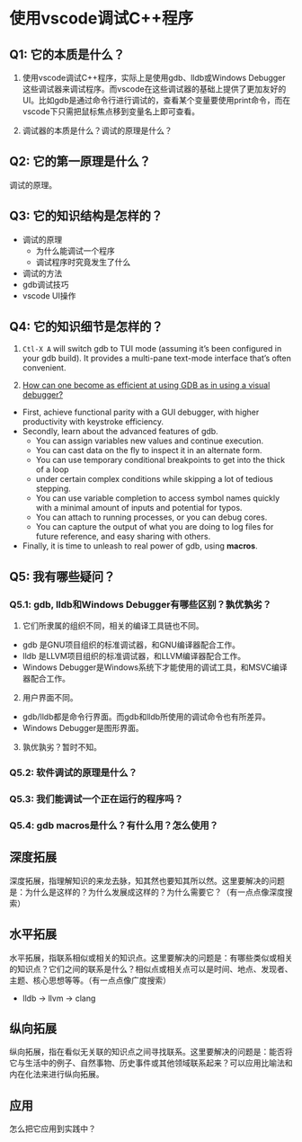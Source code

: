 # 使用vscode调试C++程序

## Q1: 它的本质是什么？

1. 使用vscode调试C++程序，实际上是使用gdb、lldb或Windows Debugger这些调试器来调试程序。而vscode在这些调试器的基础上提供了更加友好的UI。比如gdb是通过命令行进行调试的，查看某个变量要使用print命令，而在vscode下只需把鼠标焦点移到变量名上即可查看。

2. 调试器的本质是什么？调试的原理是什么？

## Q2: 它的第一原理是什么？

调试的原理。

## Q3: 它的知识结构是怎样的？

- 调试的原理
  - 为什么能调试一个程序
  - 调试程序时究竟发生了什么
- 调试的方法
- gdb调试技巧
- vscode UI操作

## Q4: 它的知识细节是怎样的？

1. `Ctl-X A` will switch gdb to TUI mode (assuming it’s been configured in your gdb build). It provides a multi-pane text-mode interface that’s often convenient.

2. [How can one become as efficient at using GDB as in using a visual debugger?][efficient_gdb]
  - First, achieve functional parity with a GUI debugger, with higher productivity with keystroke efficiency.
  - Secondly, learn about the advanced features of gdb.
    - You can assign variables new values and continue execution.
    - You can cast data on the fly to inspect it in an alternate form.
    - You can use temporary conditional breakpoints to get into the thick of a loop
    - under certain complex conditions while skipping a lot of tedious stepping.
    - You can use variable completion to access symbol names quickly with a minimal amount of inputs and potential for typos.
    - You can attach to running processes, or you can debug cores.
    - You can capture the output of what you are doing to log files for future reference, and easy sharing with others.
  - Finally, it is time to unleash to real power of gdb, using **macros**.

  [efficient_gdb]: https://www.quora.com/How-can-one-become-as-efficient-at-using-GDB-as-in-using-a-visual-debugger

## Q5: 我有哪些疑问？

### Q5.1: gdb, lldb和Windows Debugger有哪些区别？孰优孰劣？

1. 它们所隶属的组织不同，相关的编译工具链也不同。
  - gdb 是GNU项目组织的标准调试器，和GNU编译器配合工作。
  - lldb 是LLVM项目组织的标准调试器，和LLVM编译器配合工作。
  - Windows Debugger是Windows系统下才能使用的调试工具，和MSVC编译器配合工作。

2. 用户界面不同。
  - gdb/lldb都是命令行界面。而gdb和lldb所使用的调试命令也有所差异。
  - Windows Debugger是图形界面。

3. 孰优孰劣？暂时不知。

### Q5.2: 软件调试的原理是什么？

### Q5.3: 我们能调试一个正在运行的程序吗？

### Q5.4: gdb macros是什么？有什么用？怎么使用？

## 深度拓展

深度拓展，指理解知识的来龙去脉，知其然也要知其所以然。这里要解决的问题是：为什么是这样的？为什么发展成这样的？为什么需要它？（有一点点像深度搜索）

## 水平拓展

水平拓展，指联系相似或相关的知识点。这里要解决的问题是：有哪些类似或相关的知识点？它们之间的联系是什么？相似点或相关点可以是时间、地点、发现者、主题、核心思想等等。（有一点点像广度搜索）

- lldb -> llvm -> clang

## 纵向拓展

纵向拓展，指在看似无关联的知识点之间寻找联系。这里要解决的问题是：能否将它与生活中的例子、自然事物、历史事件或其他领域联系起来？可以应用比喻法和内在化法来进行纵向拓展。

## 应用

怎么把它应用到实践中？
